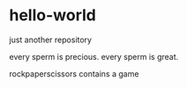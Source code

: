 # hello-world
just another repository

every sperm is precious. every sperm is great.

rockpaperscissors contains a game